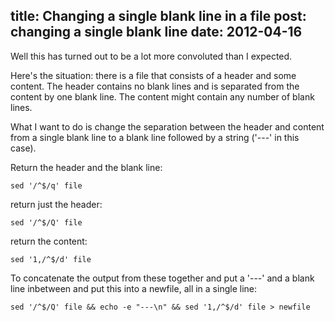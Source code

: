 title: Changing a single blank line in a file
post: changing a single blank line
date: 2012-04-16
---

Well this has turned out to be a lot more convoluted than I expected.

Here's the situation: there is a file that consists of a header and some
content. The header contains no blank lines and is separated from the content
by one blank line. The content might contain any number of blank lines.

What I want to do is change the separation between the header and content from
a single blank line to a blank line followed by a string ('---' in this case).

Return the header and the blank line:

    sed '/^$/q' file

return just the header:
    
    sed '/^$/Q' file

return the content:

    sed '1,/^$/d' file


To concatenate the output from these together and put a '---' and a blank line
inbetween and put this into a newfile, all in a single line:

    sed '/^$/Q' file && echo -e "---\n" && sed '1,/^$/d' file > newfile
